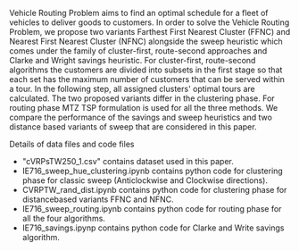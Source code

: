 Vehicle Routing Problem aims to find an optimal schedule for a fleet of vehicles to deliver
goods to customers. In order to solve the Vehicle Routing Problem, we propose two variants
Farthest First Nearest Cluster (FFNC) and Nearest First Nearest Cluster (NFNC) alongside 
the sweep heuristic which comes under the family of cluster-first, route-second
approaches and Clarke and Wright savings heuristic. For cluster-first, route-second
algorithms the customers are divided into subsets in the first stage so that each set has the
maximum number of customers that can be served within a tour. In the following step, all
assigned clusters' optimal tours are calculated. The two proposed variants differ in the
clustering phase. For routing phase MTZ TSP formulation is used for all the three methods. We
compare the performance of the savings and sweep heuristics and two distance based
variants of sweep that are considered in this paper.

Details of data files and code files
- "cVRPsTW250_1.csv" contains dataset used in this paper.
- IE716_sweep_hue_clustering.ipynb contains python code for clustering phase for classic sweep (Anticlockwise and Clockwise directions).
- CVRPTW_rand_dist.ipynb contains python code for clustering phase for distancebased variants FFNC and NFNC.
- IE716_sweep_routing.ipynb contains python code for routing phase for all the four algorithms.
- IE716_savings.ipynp contains python code for Clarke and Write savings algorithm.
